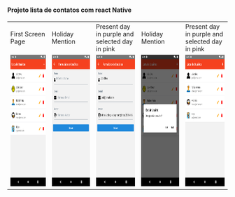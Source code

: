 #### Projeto lista de contatos com react Native

<table>
  <tr>
    <td>First Screen Page</td>
     <td>Holiday Mention</td>
     <td>Present day in purple and selected day in pink</td>
		<td>Holiday Mention</td>
     <td>Present day in purple and selected day in pink</td>
  </tr>
  <tr>
    <td><img src="./Screenshot_1618164577.png" width=300 height=300></td>
    <td><img src="./Screenshot_1618164581.png" width=300 height=300></td>
    <td><img src="./Screenshot_1618164587.png" width=300 height=300></td>
		<td><img src="./Screenshot_1618164591.png" width=300 height=300></td>
    <td><img src="./Screenshot_1618164594.png" width=300 height=300></td>
  </tr>
 </table>

